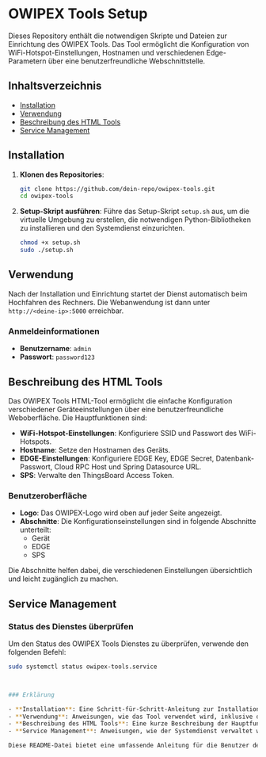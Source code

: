 # OWIPEX Tools Setup

Dieses Repository enthält die notwendigen Skripte und Dateien zur Einrichtung des OWIPEX Tools. Das Tool ermöglicht die Konfiguration von WiFi-Hotspot-Einstellungen, Hostnamen und verschiedenen Edge-Parametern über eine benutzerfreundliche Webschnittstelle.

## Inhaltsverzeichnis

- [Installation](#installation)
- [Verwendung](#verwendung)
- [Beschreibung des HTML Tools](#beschreibung-des-html-tools)
- [Service Management](#service-management)

## Installation

1. **Klonen des Repositories**:
    ```sh
    git clone https://github.com/dein-repo/owipex-tools.git
    cd owipex-tools
    ```

2. **Setup-Skript ausführen**:
    Führe das Setup-Skript `setup.sh` aus, um die virtuelle Umgebung zu erstellen, die notwendigen Python-Bibliotheken zu installieren und den Systemdienst einzurichten.
    ```sh
    chmod +x setup.sh
    sudo ./setup.sh
    ```

## Verwendung

Nach der Installation und Einrichtung startet der Dienst automatisch beim Hochfahren des Rechners. Die Webanwendung ist dann unter `http://<deine-ip>:5000` erreichbar.

### Anmeldeinformationen

- **Benutzername**: `admin`
- **Passwort**: `password123`

## Beschreibung des HTML Tools

Das OWIPEX Tools HTML-Tool ermöglicht die einfache Konfiguration verschiedener Geräteeinstellungen über eine benutzerfreundliche Weboberfläche. Die Hauptfunktionen sind:

- **WiFi-Hotspot-Einstellungen**: Konfiguriere SSID und Passwort des WiFi-Hotspots.
- **Hostname**: Setze den Hostnamen des Geräts.
- **EDGE-Einstellungen**: Konfiguriere EDGE Key, EDGE Secret, Datenbank-Passwort, Cloud RPC Host und Spring Datasource URL.
- **SPS**: Verwalte den ThingsBoard Access Token.

### Benutzeroberfläche

- **Logo**: Das OWIPEX-Logo wird oben auf jeder Seite angezeigt.
- **Abschnitte**: Die Konfigurationseinstellungen sind in folgende Abschnitte unterteilt:
  - Gerät
  - EDGE
  - SPS

Die Abschnitte helfen dabei, die verschiedenen Einstellungen übersichtlich und leicht zugänglich zu machen.

## Service Management

### Status des Dienstes überprüfen

Um den Status des OWIPEX Tools Dienstes zu überprüfen, verwende den folgenden Befehl:

```sh
sudo systemctl status owipex-tools.service



### Erklärung

- **Installation**: Eine Schritt-für-Schritt-Anleitung zur Installation und Einrichtung des Tools.
- **Verwendung**: Anweisungen, wie das Tool verwendet wird, inklusive der Anmeldeinformationen.
- **Beschreibung des HTML Tools**: Eine kurze Beschreibung der Hauptfunktionen und der Benutzeroberfläche des Tools.
- **Service Management**: Anweisungen, wie der Systemdienst verwaltet werden kann, einschließlich Befehlen zum Überprüfen des Status, Neustarten, Stoppen, Deaktivieren und Aktivieren des Dienstes.

Diese README-Datei bietet eine umfassende Anleitung für die Benutzer des OWIPEX Tools. Wenn du weitere Anpassungen benötigst, lass es mich wissen!